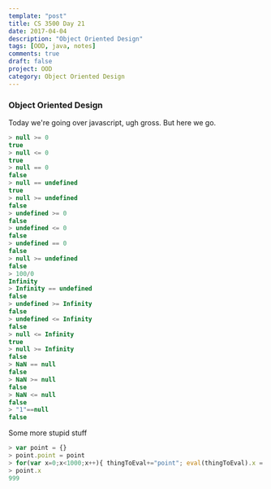 ```yaml
---
template: "post"
title: CS 3500 Day 21
date: 2017-04-04
description: "Object Oriented Design"
tags: [OOD, java, notes]
comments: true
draft: false
project: OOD
category: Object Oriented Design
---
```


### Object Oriented Design

Today we're going over javascript, ugh gross. But here we go.


~~~ javascript
> null >= 0
true
> null <= 0
true
> null == 0
false
> null == undefined
true
> null >= undefined
false
> undefined >= 0
false
> undefined <= 0
false
> undefined == 0
false
> null >= undefined
false
> 100/0
Infinity
> Infinity == undefined
false
> undefined >= Infinity
false
> undefined <= Infinity
false
> null <= Infinity
true
> null >= Infinity
false
> NaN == null
false
> NaN >= null
false
> NaN <= null
false
> "1"==null
false
~~~


Some more stupid stuff


~~~ javascript
> var point = {}
> point.point = point
> for(var x=0;x<1000;x++){ thingToEval+="point"; eval(thingToEval).x = x; if(x!=999){ thingToEval+="."}}
> point.x
999
~~~